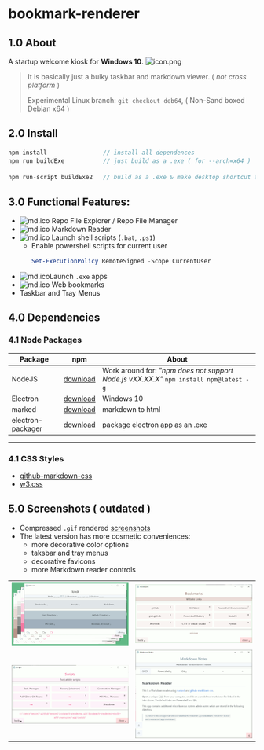 # bookmark-renderer

## 1.0 About

A startup welcome kiosk for **Windows 10**. ![icon.png](http://icons.iconarchive.com/icons/igh0zt/ios7-style-metro-ui/32/MetroUI-Folder-OS-Windows-8-icon.png)

> It is basically just a bulky taskbar and markdown viewer. ( *not cross platform* )
>
> Experimental Linux branch: ```git checkout deb64```, ( Non-Sand boxed Debian x64 )

## 2.0 Install

```js
npm install                // install all dependences
npm run buildExe           // just build as a .exe ( for --arch=x64 )

npm run-script buildExe2   // build as a .exe & make desktop shortcut along with a startup link
```

## 3.0 Functional Features:

* ![md.ico](view/img/github.ico) Repo File Explorer / Repo File Manager
* ![md.ico](view/img/md.ico) Markdown Reader
* ![md.ico](view/img/ps.ico) Launch shell scripts (```.bat```, ```.ps1```)
    * Enable powershell scripts for current user
        ```ps1
        Set-ExecutionPolicy RemoteSigned -Scope CurrentUser
        ```
* ![md.ico](view/img/favicon.ico)Launch ```.exe``` apps
* ![md.ico](view/img/star.ico) Web bookmarks
* Taskbar and Tray Menus

## 4.0 Dependencies

### 4.1 Node Packages

| Package | npm | About |
|---|---|---|
|NodeJS|[download]( https://nodejs.org )|Work around for: *"npm does not support Node.js vXX.XX.X"* ```npm install npm@latest -g```|
|Electron|[download]( https://www.electronjs.org/ )|Windows 10|
|marked|[download]( https://www.npmjs.com/package/marked )|markdown to html|
|electron-packager|[download]( https://www.npmjs.com/package/electron-packager )|package electron app as an .exe|

---

### 4.1 CSS Styles

* [github-markdown-css]( https://github.com/sindresorhus/github-markdown-css )
* [w3.css](https://www.w3schools.com/w3css/w3css_color_themes.asp)

## 5.0 Screenshots ( outdated )

* Compressed ```.gif``` rendered [screenshots](screenshots/README.md)
* The latest version has more cosmetic conveniences:
    * more decorative color options
    * taksbar and tray menus
    * decorative favicons
    * more Markdown reader controls

|||
|:---:|:---:|
|![screenshots\group-colors-600x329.gif](screenshots/group-colors-600x329.gif)|![screenshots\bookmarks.gif](screenshots/bookmarks.gif)|
|![screenshots\scripts.gif](screenshots/scripts.gif)|![screenshots\kiosk-md.gif](screenshots/kiosk-md.gif)|
